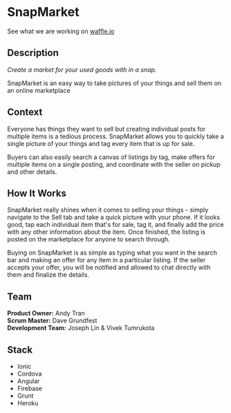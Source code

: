 # SnapMarket
See what we are working on [waffle.io](http://www.github.com/snapmarket/snapmarket)

## Description
*Create a market for your used goods with in a snap.*

SnapMarket is an easy way to take pictures of your things and sell them on an online marketplace

## Context
Everyone has things they want to sell but creating individual posts for multiple items is a tedious process. SnapMarket allows you to quickly take a single picture of your things and tag every item that is up for sale.

Buyers can also easily search a canvas of listings by tag, make offers for multiple items on a single posting, and coordinate with the seller on pickup and other details.

## How It Works
SnapMarket really shines when it comes to selling your things - simply navigate to the Sell tab and take a quick picture with your phone. If it looks good, tap each individual item that's for sale, tag it, and finally add the price with any other information about the item. Once finished, the listing is posted on the marketplace for anyone to search through.

Buying on SnapMarket is as simple as typing what you want in the search bar and making an offer for any item in a particular listing. If the seller accepts your offer, you will be notified and allowed to chat directly with them and finalize the details.

## Team
**Product Owner:** Andy Tran  
**Scrum Master:** Dave Grundfest  
**Development Team:** Joseph Lin & Vivek Tumrukota

## Stack
*  Ionic
*  Cordova
*  Angular
*  Firebase
*  Grunt
*  Heroku

